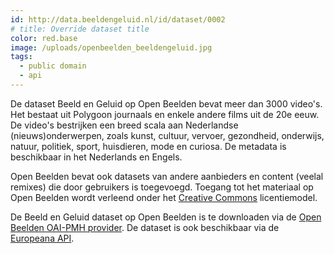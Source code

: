 ```yaml
---
id: http://data.beeldengeluid.nl/id/dataset/0002
# title: Override dataset title
color: red.base
image: /uploads/openbeelden_beeldengeluid.jpg
tags:
  - public domain
  - api
---
```


De dataset Beeld en Geluid op Open Beelden bevat meer dan 3000 video's. Het bestaat uit Polygoon journaals en enkele andere films uit de 20e eeuw. De video's bestrijken een breed scala aan Nederlandse (nieuws)onderwerpen, zoals kunst, cultuur, vervoer, gezondheid, onderwijs, natuur, politiek, sport, huisdieren, mode en curiosa. De metadata is beschikbaar in het Nederlands en Engels.

Open Beelden bevat ook datasets van andere aanbieders en content (veelal remixes) die door gebruikers is toegevoegd. Toegang tot het materiaal op Open Beelden wordt verleend onder het [Creative Commons](http://www.creativecommons.org/ 'Creative Commons') licentiemodel.

De Beeld en Geluid dataset op Open Beelden is te downloaden via de [Open Beelden OAI-PMH provider](http://www.openimages.eu/api). De dataset is ook beschikbaar via de [Europeana API](http://labs.europeana.eu/data/newsreels-from-sound-and-vision-on-the-netherlands-in-the-20th-century/).
